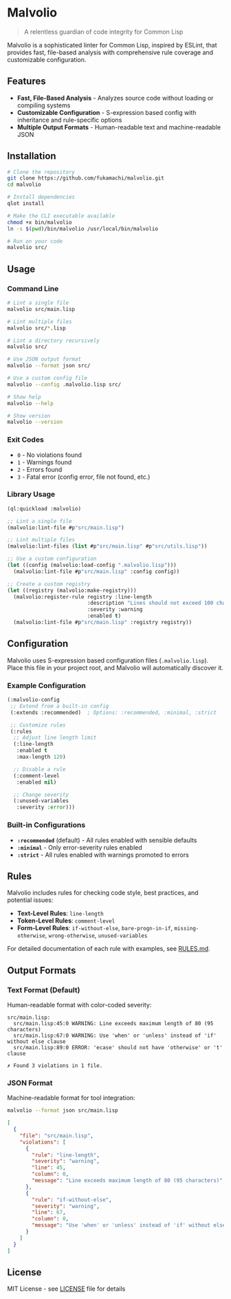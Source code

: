 # Malvolio

> A relentless guardian of code integrity for Common Lisp

Malvolio is a sophisticated linter for Common Lisp, inspired by ESLint, that provides fast, file-based analysis with comprehensive rule coverage and customizable configuration.

## Features

- **Fast, File-Based Analysis** - Analyzes source code without loading or compiling systems
- **Customizable Configuration** - S-expression based config with inheritance and rule-specific options
- **Multiple Output Formats** - Human-readable text and machine-readable JSON

## Installation

```bash
# Clone the repository
git clone https://github.com/fukamachi/malvolio.git
cd malvolio

# Install dependencies
qlot install

# Make the CLI executable available
chmod +x bin/malvolio
ln -s $(pwd)/bin/malvolio /usr/local/bin/malvolio

# Run on your code
malvolio src/
```

## Usage

### Command Line

```bash
# Lint a single file
malvolio src/main.lisp

# Lint multiple files
malvolio src/*.lisp

# Lint a directory recursively
malvolio src/

# Use JSON output format
malvolio --format json src/

# Use a custom config file
malvolio --config .malvolio.lisp src/

# Show help
malvolio --help

# Show version
malvolio --version
```

### Exit Codes

- `0` - No violations found
- `1` - Warnings found
- `2` - Errors found
- `3` - Fatal error (config error, file not found, etc.)

### Library Usage

```lisp
(ql:quickload :malvolio)

;; Lint a single file
(malvolio:lint-file #p"src/main.lisp")

;; Lint multiple files
(malvolio:lint-files (list #p"src/main.lisp" #p"src/utils.lisp"))

;; Use a custom configuration
(let ((config (malvolio:load-config ".malvolio.lisp")))
  (malvolio:lint-file #p"src/main.lisp" :config config))

;; Create a custom registry
(let ((registry (malvolio:make-registry)))
  (malvolio:register-rule registry :line-length
                          :description "Lines should not exceed 100 characters"
                          :severity :warning
                          :enabled t)
  (malvolio:lint-file #p"src/main.lisp" :registry registry))
```

## Configuration

Malvolio uses S-expression based configuration files (`.malvolio.lisp`). Place this file in your project root, and Malvolio will automatically discover it.

### Example Configuration

```lisp
(:malvolio-config
 ;; Extend from a built-in config
 (:extends :recommended)  ; Options: :recommended, :minimal, :strict

 ;; Customize rules
 (:rules
  ;; Adjust line length limit
  (:line-length
   :enabled t
   :max-length 120)

  ;; Disable a rule
  (:comment-level
   :enabled nil)

  ;; Change severity
  (:unused-variables
   :severity :error)))
```

### Built-in Configurations

- **`:recommended`** (default) - All rules enabled with sensible defaults
- **`:minimal`** - Only error-severity rules enabled
- **`:strict`** - All rules enabled with warnings promoted to errors

## Rules

Malvolio includes rules for checking code style, best practices, and potential issues:

- **Text-Level Rules**: `line-length`
- **Token-Level Rules**: `comment-level`
- **Form-Level Rules**: `if-without-else`, `bare-progn-in-if`, `missing-otherwise`, `wrong-otherwise`, `unused-variables`

For detailed documentation of each rule with examples, see [RULES.md](./RULES.md).

## Output Formats

### Text Format (Default)

Human-readable format with color-coded severity:

```
src/main.lisp:
  src/main.lisp:45:0 WARNING: Line exceeds maximum length of 80 (95 characters)
  src/main.lisp:67:0 WARNING: Use 'when' or 'unless' instead of 'if' without else clause
  src/main.lisp:89:0 ERROR: 'ecase' should not have 'otherwise' or 't' clause

✗ Found 3 violations in 1 file.
```

### JSON Format

Machine-readable format for tool integration:

```bash
malvolio --format json src/main.lisp
```

```json
[
  {
    "file": "src/main.lisp",
    "violations": [
      {
        "rule": "line-length",
        "severity": "warning",
        "line": 45,
        "column": 0,
        "message": "Line exceeds maximum length of 80 (95 characters)"
      },
      {
        "rule": "if-without-else",
        "severity": "warning",
        "line": 67,
        "column": 0,
        "message": "Use 'when' or 'unless' instead of 'if' without else clause"
      }
    ]
  }
]
```

## License

MIT License - see [LICENSE](./LICENSE) file for details

